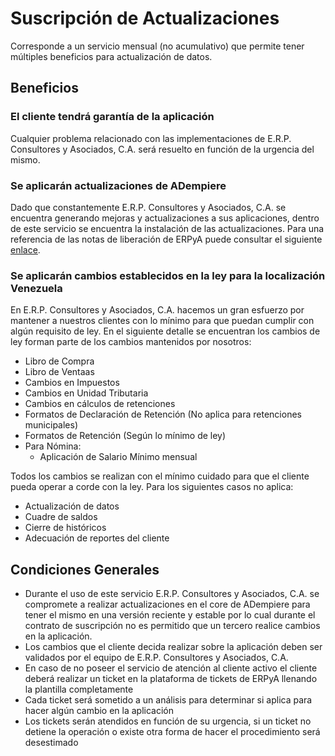 # Suscripción de Actualizaciones
Corresponde a un servicio mensual (no acumulativo) que permite tener múltiples beneficios para actualización de datos.

## Beneficios
### El cliente tendrá garantía de la aplicación
Cualquier problema relacionado con las implementaciones de E.R.P. Consultores y Asociados, C.A. será resuelto en función de la urgencia del mismo.
### Se aplicarán actualizaciones de ADempiere
Dado que constantemente E.R.P. Consultores y Asociados, C.A. se encuentra generando mejoras y actualizaciones a sus aplicaciones, dentro de este servicio se encuentra la instalación de las actualizaciones. Para una referencia de las notas de liberación de ERPyA puede consultar el siguiente [enlace](https://docs.erpya.com/general/release-notes/index.html).
### Se aplicarán cambios establecidos en la ley para la localización Venezuela
En E.R.P. Consultores y Asociados, C.A. hacemos un gran esfuerzo por mantener a nuestros clientes con lo mínimo para que puedan cumplir con algún requisito de ley. En el siguiente detalle se encuentran los cambios de ley forman parte de los cambios mantenidos por nosotros:
  - Libro de Compra
  - Libro de Ventaas
  - Cambios en Impuestos
  - Cambios en Unidad Tributaria
  - Cambios en cálculos de retenciones
  - Formatos de Declaración de Retención (No aplica para retenciones municipales)
  - Formatos de Retención (Según lo mínimo de ley)
  - Para Nómina:
    - Aplicación de Salario Mínimo mensual

Todos los cambios se realizan con el mínimo cuidado para que el cliente pueda operar a corde con la ley. Para los siguientes casos no aplica:
  - Actualización de datos
  - Cuadre de saldos
  - Cierre de históricos
  - Adecuación de reportes del cliente

## Condiciones Generales
- Durante el uso de este servicio E.R.P. Consultores y Asociados, C.A. se compromete a realizar actualizaciones en el core de ADempiere para tener el mismo en una versión reciente y estable por lo cual durante el contrato de suscripción no es permitido que un tercero realice cambios en la aplicación.
- Los cambios que el cliente decida realizar sobre la aplicación deben ser validados por el equipo de E.R.P. Consultores y Asociados, C.A.
- En caso de no poseer el servicio de atención al cliente activo el cliente deberá realizar un ticket en la plataforma de tickets de ERPyA llenando la plantilla completamente
- Cada ticket será sometido a un análisis para determinar si aplica para hacer algún cambio en la aplicación
- Los tickets serán atendidos en función de su urgencia, si un ticket no detiene la operación o existe otra forma de hacer el procedimiento será desestimado
